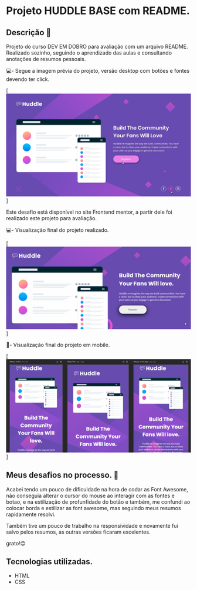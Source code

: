 # Projeto HUDDLE BASE com README.

## Descrição 📝
Projeto do curso DEV EM DOBRO para avaliação com um arquivo README. Realizado sozinho, seguindo o aprendizado das aulas e consultando anotações de resumos pessoais.

💻- Segue a imagem prévia do projeto, versão desktop com botões e fontes devendo ter click.

[<img src="./Src/Img/preview-page-state.jpg" alt="Imagem inicial prévia do HUDDLE BASE.">]

Este desafio está disponível no site Frontend mentor, a partir dele foi realizado este projeto para avaliação.

💻- Visualização final do projeto realizado.

[ <img src="./Src/Img/huddle-base.gif" alt="Gif projeto HUDDLE BADE.">
]

📱- Visualização final do projeto em mobile.

[<img src="./Src/Img/huddle-base-mobile-versions.gif" alt="Gif versões dispositivos moveis">
]

## Meus desafios no processo. 🤯
Acabei tendo um pouco de dificuldade na hora de codar as Font Awesome, não conseguia alterar o cursor do mouse ao interagir com as fontes e botao, e na estilização de profunfidade do botão e também, me confundi ao colocar borda e estilizar as font awesome, mas seguindo meus resumos rapidamente resolvi.

Também tive um pouco de trabalho na responsividade e novamente fui salvo pelos resumos, as outras versões ficaram excelentes.

grato!😊

## Tecnologias utilizadas. 
- HTML
- CSS